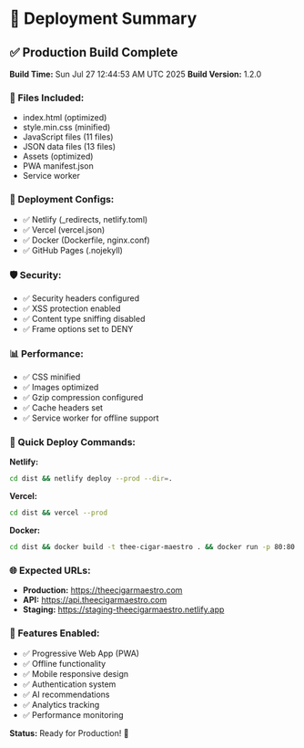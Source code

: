 # 🎯 Deployment Summary

## ✅ Production Build Complete

**Build Time:** Sun Jul 27 12:44:53 AM UTC 2025
**Build Version:** 1.2.0

### 📁 Files Included:
- index.html (optimized)
- style.min.css (minified)
- JavaScript files (11 files)
- JSON data files (13 files)
- Assets (optimized)
- PWA manifest.json
- Service worker

### 🚀 Deployment Configs:
- ✅ Netlify (_redirects, netlify.toml)
- ✅ Vercel (vercel.json)
- ✅ Docker (Dockerfile, nginx.conf)
- ✅ GitHub Pages (.nojekyll)

### 🛡️ Security:
- ✅ Security headers configured
- ✅ XSS protection enabled
- ✅ Content type sniffing disabled
- ✅ Frame options set to DENY

### 📊 Performance:
- ✅ CSS minified
- ✅ Images optimized
- ✅ Gzip compression configured
- ✅ Cache headers set
- ✅ Service worker for offline support

### 🔗 Quick Deploy Commands:

**Netlify:**
```bash
cd dist && netlify deploy --prod --dir=.
```

**Vercel:**
```bash
cd dist && vercel --prod
```

**Docker:**
```bash
cd dist && docker build -t thee-cigar-maestro . && docker run -p 80:80 thee-cigar-maestro
```

### 🌐 Expected URLs:
- **Production:** https://theecigarmaestro.com
- **API:** https://api.theecigarmaestro.com
- **Staging:** https://staging-theecigarmaestro.netlify.app

### 📱 Features Enabled:
- ✅ Progressive Web App (PWA)
- ✅ Offline functionality
- ✅ Mobile responsive design
- ✅ Authentication system
- ✅ AI recommendations
- ✅ Analytics tracking
- ✅ Performance monitoring

**Status:** Ready for Production! 🚀
